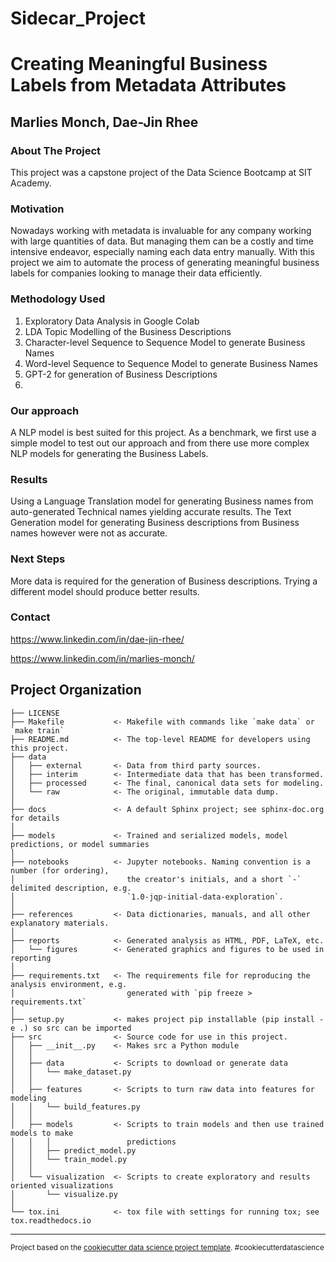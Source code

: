 Sidecar_Project
==============================

# Creating Meaningful Business Labels from Metadata Attributes
Marlies Monch, Dae-Jin Rhee
------
### About The Project
This project was a capstone project of the Data Science Bootcamp at SIT Academy. 

### Motivation
Nowadays working with metadata is invaluable for any company working with large quantities of data.
But managing them can be a costly and time intensive endeavor, especially naming each data entry
manually.
With this project we aim to automate the process of generating meaningful business labels for companies
looking to manage their data efficiently.

### Methodology Used
1. Exploratory Data Analysis in Google Colab 
2. LDA Topic Modelling of the Business Descriptions
3. Character-level Sequence to Sequence Model to generate Business Names
4. Word-level Sequence to Sequence Model to generate Business Names
5. GPT-2 for generation of Business Descriptions
6. 
### Our approach
A NLP model is best suited for this project. 
As a benchmark, we first use a simple model to test out our approach and from there
use more complex NLP models for generating the Business Labels.

### Results 
Using a Language Translation model for generating Business names from auto-generated Technical names
yielding accurate results.
The Text Generation model for generating Business descriptions from Business names however were not
as accurate. 

### Next Steps
More data is required for the generation of Business descriptions. Trying a different model should 
produce better results.

### Contact
https://www.linkedin.com/in/dae-jin-rhee/

https://www.linkedin.com/in/marlies-monch/

Project Organization
------------

    ├── LICENSE
    ├── Makefile           <- Makefile with commands like `make data` or `make train`
    ├── README.md          <- The top-level README for developers using this project.
    ├── data
    │   ├── external       <- Data from third party sources.
    │   ├── interim        <- Intermediate data that has been transformed.
    │   ├── processed      <- The final, canonical data sets for modeling.
    │   └── raw            <- The original, immutable data dump.
    │
    ├── docs               <- A default Sphinx project; see sphinx-doc.org for details
    │
    ├── models             <- Trained and serialized models, model predictions, or model summaries
    │
    ├── notebooks          <- Jupyter notebooks. Naming convention is a number (for ordering),
    │                         the creator's initials, and a short `-` delimited description, e.g.
    │                         `1.0-jqp-initial-data-exploration`.
    │
    ├── references         <- Data dictionaries, manuals, and all other explanatory materials.
    │
    ├── reports            <- Generated analysis as HTML, PDF, LaTeX, etc.
    │   └── figures        <- Generated graphics and figures to be used in reporting
    │
    ├── requirements.txt   <- The requirements file for reproducing the analysis environment, e.g.
    │                         generated with `pip freeze > requirements.txt`
    │
    ├── setup.py           <- makes project pip installable (pip install -e .) so src can be imported
    ├── src                <- Source code for use in this project.
    │   ├── __init__.py    <- Makes src a Python module
    │   │
    │   ├── data           <- Scripts to download or generate data
    │   │   └── make_dataset.py
    │   │
    │   ├── features       <- Scripts to turn raw data into features for modeling
    │   │   └── build_features.py
    │   │
    │   ├── models         <- Scripts to train models and then use trained models to make
    │   │   │                 predictions
    │   │   ├── predict_model.py
    │   │   └── train_model.py
    │   │
    │   └── visualization  <- Scripts to create exploratory and results oriented visualizations
    │       └── visualize.py
    │
    └── tox.ini            <- tox file with settings for running tox; see tox.readthedocs.io


--------

<p><small>Project based on the <a target="_blank" href="https://drivendata.github.io/cookiecutter-data-science/">cookiecutter data science project template</a>. #cookiecutterdatascience</small></p>
